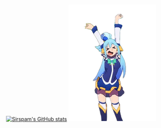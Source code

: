 [![Sirspam's GitHub stats](https://github-readme-stats.vercel.app/api?username=sirspam&show_icons=true&theme=react&bg_color=45,2065a4,203c73)](https://github.com/anuraghazra/github-readme-stats) ![AquaDance](AquaDance.gif)